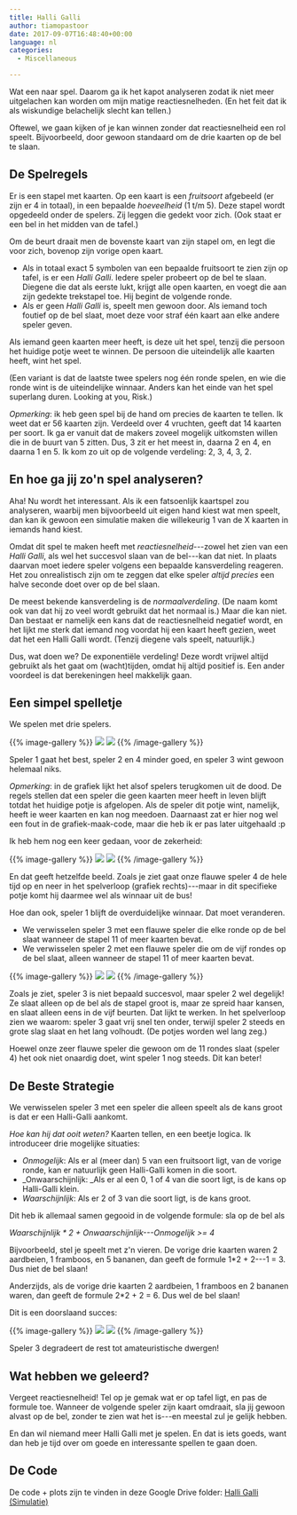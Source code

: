 ```yaml
---
title: Halli Galli
author: tiamopastoor
date: 2017-09-07T16:48:40+00:00
language: nl
categories:
  - Miscellaneous

---
```

Wat een naar spel. Daarom ga ik het kapot analyseren zodat ik niet meer uitgelachen kan worden om mijn matige reactiesnelheden. (En het feit dat ik als wiskundige belachelijk slecht kan tellen.)

Oftewel, we gaan kijken of je kan winnen zonder dat reactiesnelheid een rol speelt. Bijvoorbeeld, door gewoon standaard om de drie kaarten op de bel te slaan.

## De Spelregels

Er is een stapel met kaarten. Op een kaart is een _fruitsoort_ afgebeeld (er zijn er 4 in totaal), in een bepaalde _hoeveelheid_ (1 t/m 5). Deze stapel wordt opgedeeld onder de spelers. Zij leggen die gedekt voor zich. (Ook staat er een bel in het midden van de tafel.)


Om de beurt draait men de bovenste kaart van zijn stapel om, en legt die voor zich, bovenop zijn vorige open kaart.

  * Als in totaal exact 5 symbolen van een bepaalde fruitsoort te zien zijn op tafel, is er een _Halli Galli_. Iedere speler probeert op de bel te slaan. Diegene die dat als eerste lukt, krijgt alle open kaarten, en voegt die aan zijn gedekte trekstapel toe. Hij begint de volgende ronde.
  * Als er geen _Halli Galli_ is, speelt men gewoon door. Als iemand toch foutief op de bel slaat, moet deze voor straf één kaart aan elke andere speler geven.

Als iemand geen kaarten meer heeft, is deze uit het spel, tenzij die persoon het huidige potje weet te winnen. De persoon die uiteindelijk alle kaarten heeft, wint het spel.

(Een variant is dat de laatste twee spelers nog één ronde spelen, en wie die ronde wint is de uiteindelijke winnaar. Anders kan het einde van het spel superlang duren. Looking at you, Risk.)

_Opmerking_: ik heb geen spel bij de hand om precies de kaarten te tellen. Ik weet dat er 56 kaarten zijn. Verdeeld over 4 vruchten, geeft dat 14 kaarten per soort. Ik ga er vanuit dat de makers zoveel mogelijk uitkomsten willen die in de buurt van 5 zitten. Dus, 3 zit er het meest in, daarna 2 en 4, en daarna 1 en 5. Ik kom zo uit op de volgende verdeling: 2, 3, 4, 3, 2.

## En hoe ga jij zo'n spel analyseren?

Aha! Nu wordt het interessant. Als ik een fatsoenlijk kaartspel zou analyseren, waarbij men bijvoorbeeld uit eigen hand kiest wat men speelt, dan kan ik gewoon een simulatie maken die willekeurig 1 van de X kaarten in iemands hand kiest.

Omdat dit spel te maken heeft met _reactiesnelheid_---zowel het zien van een _Halli Galli_, als wel het succesvol slaan van de bel---kan dat niet. In plaats daarvan moet iedere speler volgens een bepaalde kansverdeling reageren. Het zou onrealistisch zijn om te zeggen dat elke speler _altijd precies_ een halve seconde doet over op de bel slaan.

De meest bekende kansverdeling is de _normaalverdeling_. (De naam komt ook van dat hij zo veel wordt gebruikt dat het normaal is.) Maar die kan niet. Dan bestaat er namelijk een kans dat de reactiesnelheid negatief wordt, en het lijkt me sterk dat iemand nog voordat hij een kaart heeft gezien, weet dat het een Halli Galli wordt. (Tenzij diegene vals speelt, natuurlijk.)

Dus, wat doen we? De exponentiële verdeling! Deze wordt vrijwel altijd gebruikt als het gaat om (wacht)tijden, omdat hij altijd positief is. Een ander voordeel is dat berekeningen heel makkelijk gaan.

## Een simpel spelletje

We spelen met drie spelers.

{{% image-gallery %}}
  ![](/uploads/2017/09/CheckWiskunde.png)
  ![](/uploads/2017/09/CheckWiskundePlot.png)
{{% /image-gallery %}}

Speler 1 gaat het best, speler 2 en 4 minder goed, en speler 3 wint gewoon helemaal niks.

_Opmerking_: in de grafiek lijkt het alsof spelers terugkomen uit de dood. De regels stellen dat een speler die geen kaarten meer heeft in leven blijft totdat het huidige potje is afgelopen. Als de speler dit potje wint, namelijk, heeft ie weer kaarten en kan nog meedoen. Daarnaast zat er hier nog wel een fout in de grafiek-maak-code, maar die heb ik er pas later uitgehaald :p

Ik heb hem nog een keer gedaan, voor de zekerheid:

{{% image-gallery %}}
  ![](/uploads/2017/09/MetFlauwStrategie.png)
  ![](/uploads/2017/09/CheckFlauwStrategiePlot.png)
{{% /image-gallery %}}

En dat geeft hetzelfde beeld. Zoals je ziet gaat onze flauwe speler 4 de hele tijd op en neer in het spelverloop (grafiek rechts)---maar in dit specifieke potje komt hij daarmee wel als winnaar uit de bus!

Hoe dan ook, speler 1 blijft de overduidelijke winnaar. Dat moet veranderen.

  * We verwisselen speler 3 met een flauwe speler die elke ronde op de bel slaat wanneer de stapel 11 of meer kaarten bevat.
  * We verwisselen speler 2 met een flauwe speler die om de vijf rondes op de bel slaat, alleen wanneer de stapel 11 of meer kaarten bevat.

{{% image-gallery %}}
  ![](/uploads/2017/09/FlauweSpelerHogeStapel.png)
  ![](/uploads/2017/09/FlauweSpelerHogeStapelPlot-1.png)
{{% /image-gallery %}}

Zoals je ziet, speler 3 is niet bepaald succesvol, maar speler 2 wel degelijk! Ze slaat alleen op de bel als de stapel groot is, maar ze spreid haar kansen, en slaat alleen eens in de vijf beurten. Dat lijkt te werken. In het spelverloop zien we waarom: speler 3 gaat vrij snel ten onder, terwijl speler 2 steeds en grote slag slaat en het lang volhoudt. (De potjes worden wel lang zeg.)

Hoewel onze zeer flauwe speler die gewoon om de 11 rondes slaat (speler 4) het ook niet onaardig doet, wint speler 1 nog steeds. Dit kan beter!

## De Beste Strategie

We verwisselen speler 3 met een speler die alleen speelt als de kans groot is dat er een Halli-Galli aankomt.

_Hoe kan hij dat ooit weten?_ Kaarten tellen, en een beetje logica. Ik introduceer drie mogelijke situaties:

  * _Onmogelijk_: Als er al (meer dan) 5 van een fruitsoort ligt, van de vorige ronde, kan er natuurlijk geen Halli-Galli komen in die soort.
  * _Onwaarschijnlijk: _Als er al een 0, 1 of 4 van die soort ligt, is de kans op Halli-Galli klein.
  * _Waarschijnlijk_: Als er 2 of 3 van die soort ligt, is de kans groot.

Dit heb ik allemaal samen gegooid in de volgende formule: sla op de bel als

_Waarschijnlijk * 2 + Onwaarschijnlijk---Onmogelijk >= 4_

Bijvoorbeeld, stel je speelt met z'n vieren. De vorige drie kaarten waren 2 aardbeien, 1 framboos, en 5 bananen, dan geeft de formule 1*2 + 2---1 = 3. Dus niet de bel slaan!

Anderzijds, als de vorige drie kaarten 2 aardbeien, 1 framboos en 2 bananen waren, dan geeft de formule 2*2 + 2 = 6. Dus wel de bel slaan!

Dit is een doorslaand succes:

{{% image-gallery %}}
  ![](/uploads/2017/09/FlauweMaarSlimmeSPeler.png)
  ![](/uploads/2017/09/FlauweMaarSlimmeSpelerPlot.png)
{{% /image-gallery %}}

Speler 3 degradeert de rest tot amateuristische dwergen!

## Wat hebben we geleerd?

Vergeet reactiesnelheid! Tel op je gemak wat er op tafel ligt, en pas de formule toe. Wanneer de volgende speler zijn kaart omdraait, sla jij gewoon alvast op de bel, zonder te zien wat het is---en meestal zul je gelijk hebben.

En dan wil niemand meer Halli Galli met je spelen. En dat is iets goeds, want dan heb je tijd over om goede en interessante spellen te gaan doen.

## De Code

De code + plots zijn te vinden in deze Google Drive folder: [Halli Galli (Simulatie)][1]

 [1]: https://drive.google.com/drive/folders/1IFaeB0kBHi5WnbXpwR63v3PJvkBW8sP-?usp=sharing